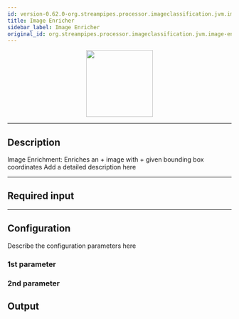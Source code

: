 ```yaml
---
id: version-0.62.0-org.streampipes.processor.imageclassification.jvm.image-enricher
title: Image Enricher
sidebar_label: Image Enricher
original_id: org.streampipes.processor.imageclassification.jvm.image-enricher
---
```




<p align="center"> 
    <img src="/img/pipeline-elements/org.streampipes.processor.imageclassification.jvm.image-enricher/icon.png" width="150px;" class="pe-image-documentation"/>
</p>

***

## Description

Image Enrichment: Enriches an  + image with  + given bounding box coordinates
Add a detailed description here

***

## Required input


***

## Configuration

Describe the configuration parameters here

### 1st parameter


### 2nd parameter

## Output